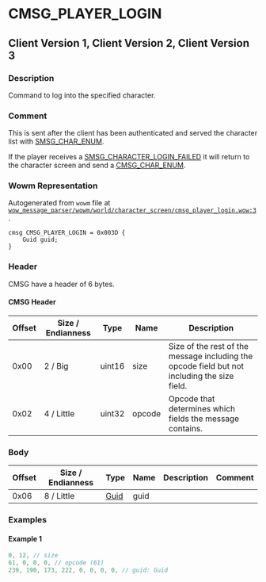 # CMSG_PLAYER_LOGIN

## Client Version 1, Client Version 2, Client Version 3

### Description

Command to log into the specified character.

### Comment

This is sent after the client has been authenticated and served the character list with [SMSG_CHAR_ENUM](./smsg_char_enum.md).

If the player receives a [SMSG_CHARACTER_LOGIN_FAILED](./smsg_character_login_failed.md) it will return to the character screen and send a [CMSG_CHAR_ENUM](./cmsg_char_enum.md).

### Wowm Representation

Autogenerated from `wowm` file at [`wow_message_parser/wowm/world/character_screen/cmsg_player_login.wow:3`](https://github.com/gtker/wow_messages/tree/main/wow_message_parser/wowm/world/character_screen/cmsg_player_login.wow#L3).
```rust,ignore
cmsg CMSG_PLAYER_LOGIN = 0x003D {
    Guid guid;
}
```
### Header

CMSG have a header of 6 bytes.

#### CMSG Header

| Offset | Size / Endianness | Type   | Name   | Description |
| ------ | ----------------- | ------ | ------ | ----------- |
| 0x00   | 2 / Big           | uint16 | size   | Size of the rest of the message including the opcode field but not including the size field.|
| 0x02   | 4 / Little        | uint32 | opcode | Opcode that determines which fields the message contains.|

### Body

| Offset | Size / Endianness | Type | Name | Description | Comment |
| ------ | ----------------- | ---- | ---- | ----------- | ------- |
| 0x06 | 8 / Little | [Guid](../spec/packed-guid.md) | guid |  |  |

### Examples

#### Example 1

```c
0, 12, // size
61, 0, 0, 0, // opcode (61)
239, 190, 173, 222, 0, 0, 0, 0, // guid: Guid
```
